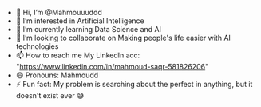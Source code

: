 - 👋 Hi, I’m @Mahmouuuddd
- 👀 I’m interested in Artificial Intelligence
- 🌱 I’m currently learning Data Science and AI
- 💞️ I’m looking to collaborate on Making people's life easier with AI technologies
- 📫 How to reach me My LinkedIn acc: "https://www.linkedin.com/in/mahmoud-saqr-581826206"
- 😄 Pronouns: Mahmoudd
- ⚡ Fun fact: My problem is searching about the perfect in anything, but it doesn't exist ever 😅

<!---
Mahmouuuddd/Mahmouuuddd is a ✨ special ✨ repository because its `README.md` (this file) appears on your GitHub profile.
You can click the Preview link to take a look at your changes.
--->
